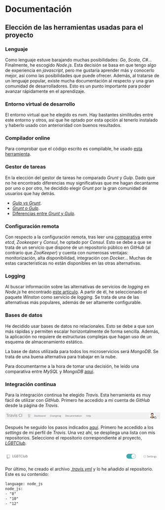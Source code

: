 # Documentación

## Elección de las herramientas usadas para el proyecto

### Lenguaje

Como lenguaje estuve barajando muchas posibilidades: *Go*, *Scala*, *C#*... Finalmente, he escogido *Node.js*. Esta decisión se basa en que tengo algo de experiencia en *javascript*, pero me gustaría aprender más y conocerlo mejor, así como las posibilidades que puede ofrecer. Además, al tratarse de un lenguaje popular, existe mucha documentación al respecto y una gran comunidad de desarrolladores. Esto es un punto importante para poder avanzar rápidamente en el aprendizaje.

### Entorno virtual de desarrollo

El entorno virtual que he elegido es *nvm*. Hay bastantes similitudes entre este entorno y otros, así que he optado por esta opción al tenerlo instalado y haberlo usado con anterioridad con buenos resultados.

### Compilador online

Para comprobar que el código escrito es compilable, he usado [esta herramienta](https://repl.it/languages/nodejs).

### Gestor de tareas

En la elección del gestor de tareas he comparado *Grunt* y *Gulp*. Dado que no he encontrado diferencias muy significativas que me hagan decantarme por uno o por otro, he decidido elegir *Grunt* por la gran comunidad de usuarios que hay detrás. 

- [*Gulp vs Grunt*](https://deliciousbrains.com/grunt-vs-gulp-battle-build-tools/).
- [*Grunt o Gulp*](https://blog.koalite.com/2015/06/grunt-o-gulp-que-uso/).
- [Diferencias entre *Grunt* y *Gulp*](https://svcministry.org/es/dictionary/what-are-the-differences-between-grunt-and-gulp-js/).

### Configuración remota

Con respecto a la configuración remota, tras leer una [comparativa](https://stackshare.io/stackups/consul-vs-etcd-vs-zookeeper) entre *etcd*, *Zookeeper* y *Consul*, he optado por *Consul*. Esto se debe a que se trata de un servicio que dispone de un repositorio público en *GitHub* (al contrario que *ZooKeeper*) y cuenta con numerosas ventajas: monitorización, alta disponibilidad, integración con *Docker*... Muchas de estas características no están disponibles en las otras alternativas.

### Logging

Al buscar información sobre las alternativas de servicios de *logging* en *Node.js* he encontrado [este artículo](https://stackify.com/node-js-logging/). A partir de él, he seleccionado el paquete *Winston* como servicio de *logging*. Se trata de una de las alternativas más populares, además de ser altamente configurable.

### Bases de datos

He decidido usar bases de datos no relacionales. Esto se debe a que son más rápidas y permiten escalar horizontalmente de forma sencilla. Además, la aplicación no requiere de estructuras complejas que hagan uso de un esquema de almacenamiento estático.

La base de datos utilizada para todos los microservicios será *MongoDB*. Se trata de una buena alternativa para trabajar en la nube. 

Para documentarme a la hora de tomar una decisión, he leído una comparativa entre *MySQL* y *MongoDB* [aquí](https://guiadev.com/mysql-vs-mongodb/).

### Integración continua

Para la integración continua he elegido *Travis*. Esta herramienta es muy fácil de utilizar con *GitHub*. Primero he accedido a mi cuenta de *GitHub* desde la página de *Travis*.

![Perfil en Travis](./imgs/travis.png "Perfil en Travis")

Después he seguido los pasos indicados [aquí](https://docs.travis-ci.com/user/tutorial/?utm_source=help-page&utm_medium=travisweb). Primero he accedido a los *settings* de mi perfil de *Travis*. Una vez ahí, se despliega una lista con mis repositorios. Selecciono el repositorio correspondiente al proyecto, [*LGBTClub*](https://github.com/aure-nogueras/LGBTClub).

![Activación de Travis en el repositorio](./imgs/lgbt_club.png "Activación de Travis en el repositorio")

Por último, he creado el archivo [*.travis.yml*](https://github.com/aure-nogueras/LGBTClub/blob/main/.travis.yml) y lo he añadido al repositorio. Este es su contenido:

```
language: node_js
node_js:
- "8"
- "10"
- "12"

```
